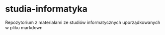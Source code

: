 # studia-informatyka
Repozytorium z materiałami ze studiów informatycznych uporządkowanych w pliku markdown
